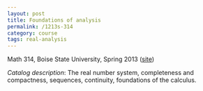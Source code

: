```yaml
---
layout: post
title: Foundations of analysis
permalink: /1213s-314
category: course
tags: real-analysis
---
```


Math 314, Boise State University, Spring 2013 ([site](http://boolesrings.org/scoskey/courses/1213s-314))<!--more-->

*Catalog description*: The real number system, completeness and compactness, sequences, continuity, foundations of the calculus.
